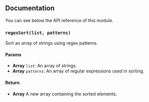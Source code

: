 ## Documentation

You can see below the API reference of this module.

### `regexSort(list, patterns)`
Sort an array of strings using regex patterns.

#### Params
- **Array** `list`: An array of strings.
- **Array** `patterns`: An array of regular expressions used in sorting.

#### Return
- **Array** A new array containing the sorted elements.

